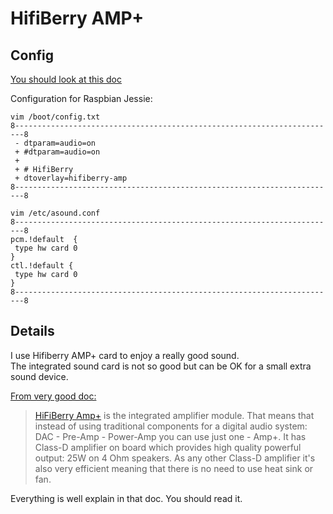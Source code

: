 # HifiBerry AMP+
## Config
[You should look at this doc](https://github.com/project-owner/Peppy.doc/wiki/HiFiBerry%20Amp)  

Configuration for Raspbian Jessie:
````
vim /boot/config.txt
8------------------------------------------------------------------------8
 - dtparam=audio=on
 + #dtparam=audio=on
 +
 + # HifiBerry
 + dtoverlay=hifiberry-amp
8------------------------------------------------------------------------8

vim /etc/asound.conf
8------------------------------------------------------------------------8
pcm.!default  {
 type hw card 0
}
ctl.!default {
 type hw card 0
}
8------------------------------------------------------------------------8
````

## Details
I use Hifiberry AMP+ card to enjoy a really good sound.  
The integrated sound card is not so good but can be OK for a small extra sound device.

[From very good doc:](https://github.com/project-owner/Peppy.doc/wiki/Amplifier)
> [HiFiBerry Amp+](https://www.hifiberry.com/ampplus/) is the integrated amplifier module. That means that instead of using traditional components for a digital audio system: DAC - Pre-Amp - Power-Amp you can use just one - Amp+. It has Class-D amplifier on board which provides high quality powerful output: 25W on 4 Ohm speakers. As any other Class-D amplifier it's also very efficient meaning that there is no need to use heat sink or fan.

Everything is well explain in that doc. You should read it.
